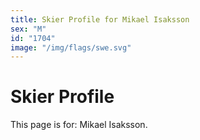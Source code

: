 ```yaml
---
title: Skier Profile for Mikael Isaksson
sex: "M"
id: "1704"
image: "/img/flags/swe.svg" 
---
```


# Skier Profile

This page is for: Mikael Isaksson.
    